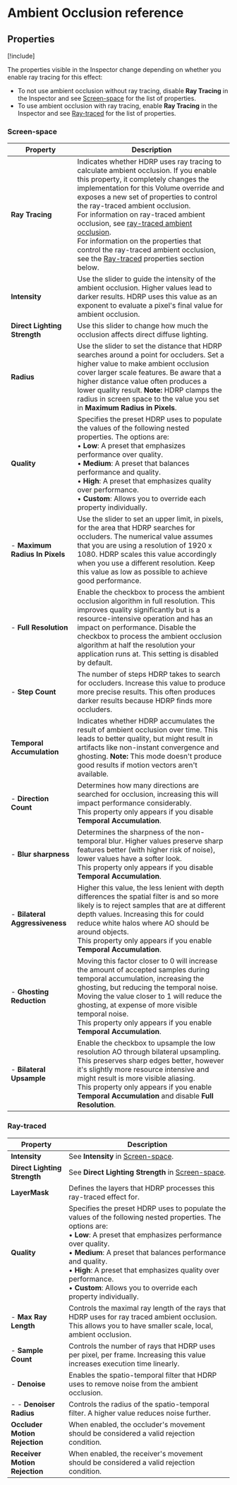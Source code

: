 # Ambient Occlusion reference

## Properties

[!include[](snippets/Volume-Override-Enable-Properties.md)]

The properties visible in the Inspector change depending on whether you enable ray tracing for this effect:

- To not use ambient occlusion without ray tracing, disable **Ray Tracing** in the Inspector and see [Screen-space](#screen-space) for the list of properties.
- To use ambient occlusion with ray tracing, enable **Ray Tracing** in the Inspector and see [Ray-traced](#ray-traced) for the list of properties.

### Screen-space

| **Property**                   | **Description**                                              |
| ------------------------------ | ------------------------------------------------------------ |
| **Ray Tracing**                | Indicates whether HDRP uses ray tracing to calculate ambient occlusion. If you enable this property, it completely changes the implementation for this Volume override and exposes a new set of properties to control the ray-traced ambient occlusion.<br/>For information on ray-traced ambient occlusion, see [ray-traced ambient occlusion](Ray-Traced-Ambient-Occlusion.md).<br/>For information on the properties that control the ray-traced ambient occlusion, see the [Ray-traced](#ray-traced) properties section below. |
| **Intensity**                  | Use the slider to guide the intensity of the ambient occlusion. Higher values lead to darker results. HDRP uses this value as an exponent to evaluate a pixel's final value for ambient occlusion. |
| **Direct Lighting Strength**   | Use this slider to change how much the occlusion affects direct diffuse lighting. |
| **Radius**                     | Use the slider to set the distance that HDRP searches around a point for occluders. Set a higher value to make ambient occlusion cover larger scale features. Be aware that a higher distance value often produces a lower quality result. **Note:** HDRP clamps the radius in screen space to the value you set in **Maximum Radius in Pixels**. |
| **Quality**                    | Specifies the preset HDRP uses to populate the values of the following nested properties. The options are:<br/>&#8226; **Low**: A preset that emphasizes performance over quality.<br/>&#8226; **Medium**: A preset that balances performance and quality.<br/>&#8226; **High**: A preset that emphasizes quality over performance.<br/>&#8226; **Custom**: Allows you to override each property individually. |
| - **Maximum Radius In Pixels** | Use the slider to set an upper limit, in pixels, for the area that HDRP searches for occluders. The numerical value assumes that you are using a resolution of 1920 x 1080. HDRP scales this value accordingly when you use a different resolution. Keep this value as low as possible to achieve good performance. |
| - **Full Resolution**          | Enable the checkbox to process the ambient occlusion algorithm in full resolution. This improves quality significantly but is a resource-intensive operation and has an impact on performance. Disable the checkbox to process the ambient occlusion algorithm at half the resolution your application runs at. This setting is disabled by default. |
| - **Step Count**               | The number of steps HDRP takes to search for occluders. Increase this value to produce more precise results. This often produces darker results because HDRP finds more occluders. |
| **Temporal Accumulation**      | Indicates whether HDRP accumulates the result of ambient occlusion over time. This leads to better quality, but might result in artifacts like non-instant convergence and ghosting. **Note:** This mode doesn't produce good results if motion vectors aren't available. |
| - **Direction Count**          | Determines how many directions are searched for occlusion, increasing this will impact performance considerably.<br/>This property only appears if you disable **Temporal Accumulation**. |
| - **Blur sharpness**           | Determines the sharpness of the non-temporal blur. Higher values preserve sharp features better (with higher risk of noise), lower values have a softer look.<br/>This property only appears if you disable **Temporal Accumulation**. |
| - **Bilateral Aggressiveness** | Higher this value, the less lenient with depth differences the spatial filter is and so more likely is to reject samples that are at different depth values. Increasing this for could reduce white halos where AO should be around objects.<br/>This property only appears if you enable **Temporal Accumulation**. |
| - **Ghosting Reduction**       | Moving this factor closer to 0 will increase the amount of accepted samples during temporal accumulation, increasing the ghosting, but reducing the temporal noise. Moving the value closer to 1 will reduce the ghosting, at expense of more visible temporal noise.<br/>This property only appears if you enable **Temporal Accumulation**. |
| - **Bilateral Upsample**       | Enable the checkbox to upsample the low resolution AO through bilateral upsampling. This preserves sharp edges better, however it's slightly more resource intensive and might result is more visible aliasing.<br/>This property only appears if you enable **Temporal Accumulation** and disable **Full Resolution**. |

### Ray-traced

| Property                      | Description                                                  |
| ----------------------------- | ------------------------------------------------------------ |
| **Intensity**                 | See **Intensity** in [Screen-space](#screen-space).          |
| **Direct Lighting Strength**  | See **Direct Lighting Strength** in [Screen-space](#screen-space). |
| **LayerMask**                 | Defines the layers that HDRP processes this ray-traced effect for. |
| **Quality**                   | Specifies the preset HDRP uses to populate the values of the following nested properties. The options are:<br/>&#8226; **Low**: A preset that emphasizes performance over quality.<br/>&#8226; **Medium**: A preset that balances performance and quality.<br/>&#8226; **High**: A preset that emphasizes quality over performance.<br/>&#8226; **Custom**: Allows you to override each property individually. |
| - **Max Ray Length**          | Controls the maximal ray length of the rays that HDRP uses for ray traced ambient occlusion. This allows you to have smaller scale, local, ambient occlusion. |
| - **Sample Count**            | Controls the number of rays that HDRP uses per pixel, per frame. Increasing this value increases execution time linearly. |
| - **Denoise**                 | Enables the spatio-temporal filter that HDRP uses to remove noise from the ambient occlusion. |
| - - **Denoiser Radius**       | Controls the radius of the spatio-temporal filter. A higher value reduces noise further. |
| **Occluder Motion Rejection** | When enabled, the occluder's movement should be considered a valid rejection condition. |
| **Receiver Motion Rejection** | When enabled, the receiver's movement should be considered a valid rejection condition. |